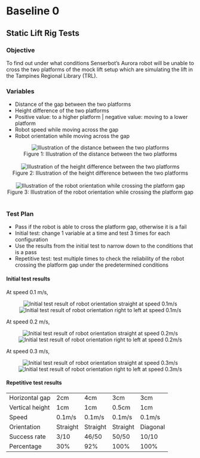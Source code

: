 # Baseline 0

## Static Lift Rig Tests

### Objective

To find out under what conditions Senserbot’s Aurora robot	will be unable to cross the two platforms of the mock lift setup which are simulating the lift in the Tampines Regional Library (TRL).

### Variables
- Distance of the gap between the two platforms
- Height difference of the two platforms
- Positive value: to a higher platform | negative value: moving to a lower platform
- Robot speed while moving across the gap
- Robot orientation while moving across the gap

<div align="center">
  <img src="../images/distancebetweenliftplatform.png" alt="Illustration of the distance between the two platforms" />
  <figcaption>Figure 1: Illustration of the distance between the two platforms</figcaption><br>

  <img src="../images/heightdiffbetweenliftplatform.png" alt="Illustration of the height difference between the two platforms"/>
  <figcaption>Figure 2: Illustration of the height difference between the two platforms</figcaption><br>

  <img src="../images/robotorientationcrossliftplatform.png" alt="Illustration of the robot orientation while crossing the platform gap"/>
  <figcaption>Figure 3: Illustration of the robot orientation while crossing the platform gap</figcaption><br>
</div>

### Test Plan
- Pass if the robot is able to cross the platform gap, otherwise it is a fail
- Initial test: change 1 variable at a time and test 3 times for each configuration
- Use the results from the initial test to narrow down to the conditions that is a pass
- Repetitive test: test multiple times to check the reliability of the robot crossing the platform gap under the predetermined conditions

#### Initial test results

At speed 0.1 m/s,
<div align="center">
  <img src="../images/robotorientationstraightspeed1.png" alt="Initial test result of robot orientation straight at speed 0.1m/s"/>
  <img src="../images/robotorientationrighttoleftspeed1.png" alt="Initial test result of robot orientation right to left at speed 0.1m/s"/>
</div>

At speed 0.2 m/s,
<div align="center">
  <img src="../images/robotorientationstraightspeed2.png" alt="Initial test result of robot orientation straight at speed 0.2m/s"/>
  <img src="../images/robotorientationrighttoleftspeed2.png" alt="Initial test result of robot orientation right to left at speed 0.2m/s"/>
</div>

At speed 0.3 m/s,
<div align="center">
  <img src="../images/robotorientationstraightspeed3.png" alt="Initial test result of robot orientation straight at speed 0.3m/s"/>
  <img src="../images/robotorientationrighttoleftspeed3.png" alt="Initial test result of robot orientation right to left at speed 0.3m/s"/>
</div>

#### Repetitive test results

|  |  |  |  |  |
|---|---|---|---|---|
| Horizontal gap | 2cm | 4cm | 3cm | 3cm |
| Vertical height | 1cm | 1cm | 0.5cm | 1cm |
| Speed | 0.1m/s | 0.1m/s | 0.1m/s | 0.1m/s |
| Orientation | Straight | Straight | Straight | Diagonal |
| Success rate | 3/10 | 46/50 | 50/50 | 10/10 |
| Percentage | 30% | 92% | 100% | 100% | 